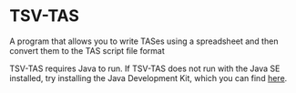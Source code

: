 # TSV-TAS
A program that allows you to write TASes using a spreadsheet and then convert them to the TAS script file format

TSV-TAS requires Java to run. If TSV-TAS does not run with the Java SE installed, try installing the Java Development Kit, which you can find [here](https://www.oracle.com/java/technologies/javase-jdk16-downloads.html).
